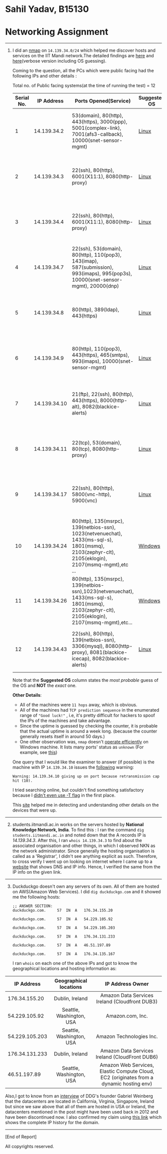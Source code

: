 
# Sahil Yadav, B15130

# Networking Assignment

****

1.	I did an [nmap](https://en.wikipedia.org/wiki/Nmap) on `14.139.34.0/24` which helped me discover hosts and services on the IIT Mandi network.The detailed findings are [here](https://github.com/me-ydv-5/sys-admin/blob/master/nmap.txt) and [here](https://github.com/me-ydv-5/sys-admin/blob/master/nmap2.txt)(verbose version including OS guessing).

	Coming to the question, all the PCs which were public facing had the following IPs and other details :

	Total no. of Public facing systems(at the time of running the test) = 12

	| Serial No. | 	IP Address | Ports Opened(Service)   |  Suggested OS  |		Uptime Guess	|
	|	---	|	--------   |	--------	|	-----------	 |	----------		|
	|	1	|	14.139.34.2| 53(domain), 80(http), 443(https), 3000(ppp), 5001(complex-link), 7001(afs3-callback), 10000(snet-sensor-mgmt) |[Linux](https://github.com/me-ydv-5/sys-admin/blob/master/nmap2.txt#L570)	| 54.880 days (since Wed Dec 13 19:12:07 2017) ||
	|	2	|	14.139.34.3| 22(ssh), 80(http), 6001(X11:1), 8080(http-proxy)| [Linux](https://github.com/me-ydv-5/sys-admin/blob/master/nmap2.txt#L594)	| 55.101 days (since Wed Dec 13 13:54:01 2017) 	||
	|	3	|	14.139.34.4	| 22(ssh), 80(http), 6001(X11:1), 8080(http-proxy)	|	[Linux](https://github.com/me-ydv-5/sys-admin/blob/master/nmap2.txt#L618)	|	55.547 days (since Wed Dec 13 03:12:04 2017)	||
	|	4	| 	14.139.34.7| 22(ssh), 53(domain), 80(http), 110(pop3), 143(imap), 587(submission), 993(imaps), 995(pop3s), 10000(snet-sensor-mgmt), 20000(dnp)| [Linux](https://github.com/me-ydv-5/sys-admin/blob/master/nmap2.txt#L647)	| 54.728 days (since Wed Dec 13 22:50:42 2017) ||
	|	5	| 	14.139.34.8| 80(http), 389(ldap), 443(https)| [Linux](https://github.com/me-ydv-5/sys-admin/blob/master/nmap2.txt#L664)	| 55.260 days (since Wed Dec 13 10:04:38 2017) ||
	|	6	|	14.139.34.9| 80(http), 110(pop3), 443(https), 465(smtps), 993(imaps), 10000(snet-sensor-mgmt) | [Linux](https://github.com/me-ydv-5/sys-admin/blob/master/nmap2.txt#L681) 	| 56.233 days (since Tue Dec 12 10:44:38 2017) ||
	|	7	|	14.139.34.10| 21(ftp), 22(ssh), 80(http), 443(https), 8000(http-alt), 8082(blackice-alerts)	| [Linux](https://github.com/me-ydv-5/sys-admin/blob/master/nmap2.txt#L699) 	| 55.080 days (since Wed Dec 13 14:24:20 2017) ||
	|	8	|	14.139.34.11| 22(tcp), 53(domain), 80(tcp), 8080(http-proxy)| [Linux](https://github.com/me-ydv-5/sys-admin/blob/master/nmap2.txt#L721)	| 55.855 days (since Tue Dec 12 19:48:52 2017)	||
	|	9	|	14.139.34.17| 22(ssh), 80(http), 5800(vnc-http), 5900(vnc) | [Linux](https://github.com/me-ydv-5/sys-admin/blob/master/nmap2.txt#L744)	| 56.227 days (since Tue Dec 12 10:52:28 2017) 	||
	|	10	|	14.139.34.24| 80(http), 135(msrpc), 139(netbios-ssn), 1023(netvenuechat), 1433(ms-sql-s), 1801(msmq), 2103(zephyr-clt), 2105(eklogin), 2107(msmq-mgmt),etc ...	| [Windows](https://github.com/me-ydv-5/sys-admin/blob/master/nmap2.txt#L788) 	| 7.331 days (since Tue Jan 30 08:23:28 2018)	||
	|	11	|	14.139.34.26| 80(http), 135(msrpc), 139(netbios-ssn),1023(netvenuechat), 1433(ms-sql-s), 1801(msmq), 2103(zephyr-clt), 2105(eklogin), 2107(msmq-mgmt),etc... | [Windows](https://github.com/me-ydv-5/sys-admin/blob/master/nmap2.txt#L828)	| 54.884 days (since Wed Dec 13 19:06:55 2017)	||
	|	12	|	14.139.34.43| 22(ssh), 80(http), 139(netbios-ssn), 3306(mysql), 8080(http-proxy), 8081(blackice-icecap), 8082(blackice-alerts)	| [Linux](https://github.com/me-ydv-5/sys-admin/blob/master/nmap2.txt#L867)	| 5.293 days (since Thu Feb  1 09:17:34 2018)	||


	Note that the **Suggested OS** column states the _most probable_ guess of the OS and **NOT** the _exact_ one.

	**Other Details**:

	* All of the machines were `11 hops` away, which is obvious.
	* All of the machines had `TCP prediction sequence` in the enumerated range of `"Good luck!"` , i.e, it's pretty difficult for hackers to spoof the IPs of the machines and take advantage.
	* Since the uptime is guessed by checking the counter, it is probable that the actual uptime is around a week long. (because the counter generally resets itself in around 50 days.)
	* One other observation was, `nmap` doesn't [operate efficiently](https://security.stackexchange.com/questions/21544/nmap-scan-produces-all-unknown?answertab=votes#tab-top) on Windows machine. It lists many ports' status as `unknown` (For example, see [this](https://github.com/me-ydv-5/sys-admin/blob/master/nmap2.txt#L820))

	One query that I would like the examiner to answer (if possible) is the machine with IP `14.139.34.10` issues the [following](https://github.com/me-ydv-5/sys-admin/blob/master/nmap.txt#L2) warning:

	`Warning: 14.139.34.10 giving up on port because retransmission cap hit (10).`

	I tried searching online, but couldn't find something satisfactory because I [didn't even use -T flag](https://stackoverflow.com/questions/14736530/nmap-warning-giving-up-on-port-because-retransmission-cap-hit-2?answertab=active#tab-top) in the first place.

	This [site](https://nmap.org/book/osdetect-usage.html) helped me in detecting and understanding other details on the devices that were up.

****

2. 	students.iitmandi.ac.in works on the servers hosted by **National Knowledge Network, India**.
To find this : I ran the command `dig students.iitmandi.ac.in` and noted down that the A records IP is *14.139.34.3*.
After this, I ran `whois 14.139.34.3` to find about the associated organisation and other things, in which I observed NKN as
the network administrator. Since generally the hosting organisation is called as a 'Registrar', I didn't see anything explicit as such.
Therefore, to cross verify I went up on looking on internet where I came up to a [website](https://bgp.he.net/dns/students.iitmandi.ac.in) that shows DNS and IP info. Hence, I verified the same from the IP info on the given link.

****

3.	Duckduckgo doesn't own any servers of its own. All of them are hosted on AWS(Amazon Web Services).
I did `dig duckduckgo.com` and it showed me the following hosts:

		;; ANSWER SECTION:
		duckduckgo.com.		57	IN	A	176.34.155.20

		duckduckgo.com.		57	IN	A	54.229.105.92

		duckduckgo.com.		57	IN	A	54.229.105.203

		duckduckgo.com.		57	IN	A	176.34.131.233

		duckduckgo.com.		57	IN	A	46.51.197.89

		duckduckgo.com.		57	IN	A	176.34.135.167

	I ran `whois` on each one of the above IPs and got to know the geographical locations and hosting information as:

| IP Address 		|		Geographical locations 		|		IP Address Owner 							|
|-------------------|:---------------------------------:|:-------------------------------------------------:|
| 176.34.155.20		|	Dublin, Ireland					|	Amazon Data Services Ireland (Cloudfront DUB3)	|
| 54.229.105.92		|	Seattle, Washington, USA		|	Amazon.com, Inc.								|
| 54.229.105.203	|	Seattle, Washington, USA		|	Amazon Technologies Inc.						|
| 176.34.131.233	|	Dublin, Ireland					|	Amazon Data Services Ireland (CloudFront DUB6)	|
| 46.51.197.89		|	Seattle, Washington, USA		|	Amazon Web Services, Elastic Compute Cloud, EC2	(originates from a dynamic hosting env)		|

Also,I got to know from an [interview](http://highscalability.com/blog/2013/1/28/duckduckgo-architecture-1-million-deep-searches-a-day-and-gr.html) of DDG's founder Gabriel Weinberg that the datacenters are located in California, Virginia, Singapore, Ireland but since we saw above that all of them are hosted in USA or Ireland, the datacenters mentioned in the post might have been used back in 2012 and have been discontinued now.
I also confirmed my claim using [this link](http://www.viewdns.info/iphistory/?domain=duckduckgo.com) which shows the complete IP history for the domain.

****

[End of Report]

All copyrights reserved.
